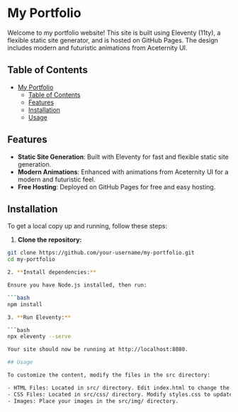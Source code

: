 # My Portfolio

Welcome to my portfolio website! This site is built using Eleventy (11ty), a flexible static site generator, and is hosted on GitHub Pages. The design includes modern and futuristic animations from Aceternity UI.

## Table of Contents

- [My Portfolio](#my-portfolio)
  - [Table of Contents](#table-of-contents)
  - [Features](#features)
  - [Installation](#installation)
  - [Usage](#usage)

## Features

- **Static Site Generation**: Built with Eleventy for fast and flexible static site generation.
- **Modern Animations**: Enhanced with animations from Aceternity UI for a modern and futuristic feel.
- **Free Hosting**: Deployed on GitHub Pages for free and easy hosting.

## Installation

To get a local copy up and running, follow these steps:

1. **Clone the repository:**

  ```bash
  git clone https://github.com/your-username/my-portfolio.git
  cd my-portfolio

2. **Install dependencies:**

Ensure you have Node.js installed, then run:

  ```bash
  npm install

3. **Run Eleventy:**

  ```bash
  npx eleventy --serve

Your site should now be running at http://localhost:8080.

## Usage

To customize the content, modify the files in the src directory:

  - HTML Files: Located in src/ directory. Edit index.html to change the main content.
  - CSS Files: Located in src/css/ directory. Modify styles.css to update styles.
  - Images: Place your images in the src/img/ directory.
